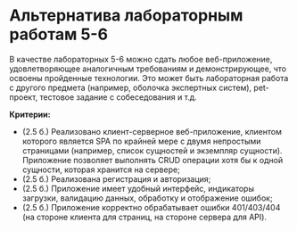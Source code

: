 # Альтернатива лабораторным работам 5-6

В качестве лабораторных 5-6 можно сдать любое веб-приложение, удовлетворяющее аналогичным требованиям и демонстрирующее, что освоены пройденные технологии. 
Это может быть лабораторная работа с другого предмета (например, оболочка экспертных систем), pet-проект, тестовое задание с собеседования и т.д.

**Критерии:**
- (2.5 б.) Реализовано клиент-серверное веб-приложение, клиентом которого является SPA по крайней мере с двумя непростыми страницами (например, список сущностей и экземпляр сущности). Приложение позволяет выполнять CRUD операции хотя бы к одной сущности, которая хранится на сервере;
- (2.5 б.) Реализована регистрация и авторизация;
- (2.5 б.) Приложение имеет удобный интерфейс, индикаторы загрузки, валидацию данных, обработку и отображение ошибок;
- (2.5 б.) Приложение корректно обрабатывает ошибки 401/403/404
  (на стороне клиента для страниц, на стороне сервера для API).
